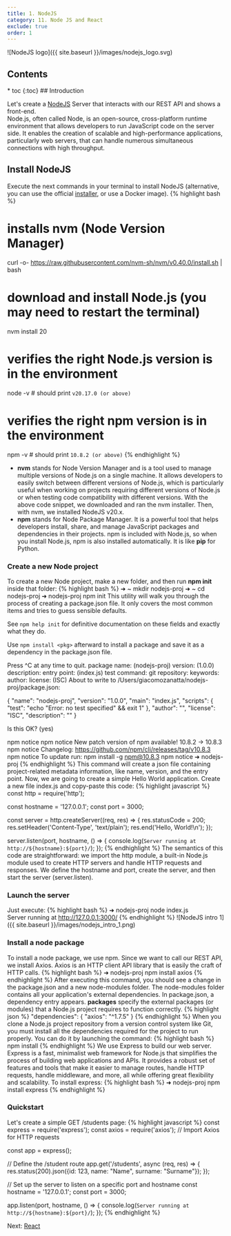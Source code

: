 ```yaml
---
title: 1. NodeJS
category: 11. Node JS and React
exclude: true
order: 1
---
```

![NodeJS logo]({{ site.baseurl }}/images/nodejs_logo.svg)
<h2>Contents</h2>
* toc
{:toc}
## Introduction

Let's create a <a href="https://nodejs.org/en">NodeJS</a> Server that interacts with our REST API and shows a front-end.  
Node.js, often called Node, is an open-source, cross-platform runtime environment that allows developers to run JavaScript code on the server side. It enables the creation of scalable and high-performance applications, particularly web servers, that can handle numerous simultaneous connections with high throughput.

## Install NodeJS
Execute the next commands in your terminal to install NodeJS (alternative, you can use the official <a href="https://nodejs.org/en/download/prebuilt-installer">installer</a>, or use a Docker image).
{% highlight bash %}
# installs nvm (Node Version Manager)
curl -o- https://raw.githubusercontent.com/nvm-sh/nvm/v0.40.0/install.sh | bash
# download and install Node.js (you may need to restart the terminal)
nvm install 20
# verifies the right Node.js version is in the environment
node -v # should print `v20.17.0 (or above)`
# verifies the right npm version is in the environment
npm -v # should print `10.8.2 (or above)`
{% endhighlight %}
- **nvm** stands for Node Version Manager and is a tool used to manage multiple versions of Node.js on a single machine. It allows developers to easily switch between different versions of Node.js, which is particularly useful when working on projects requiring different versions of Node.js or when testing code compatibility with different versions. With the above code snippet, we downloaded and ran the nvm installer. Then, with nvm, we installed NodeJS v20.x.
- **npm** stands for Node Package Manager. It is a powerful tool that helps developers install, share, and manage JavaScript packages and dependencies in their projects. npm is included with Node.js, so when you install Node.js, npm is also installed automatically. It is like **pip** for Python.

### Create a new Node project
To create a new Node project, make a new folder, and then run **npm init** inside that folder:
{% highlight bash %}
➜  ~ mkdir nodejs-proj
➜  ~ cd nodejs-proj 
➜  nodejs-proj npm init
This utility will walk you through the process of creating a package.json file.
It only covers the most common items and tries to guess sensible defaults.

See `npm help init` for definitive documentation on these fields
and exactly what they do.

Use `npm install <pkg>` afterward to install a package and
save it as a dependency in the package.json file.

Press ^C at any time to quit.
package name: (nodejs-proj) 
version: (1.0.0) 
description: 
entry point: (index.js) 
test command: 
git repository: 
keywords: 
author: 
license: (ISC) 
About to write to /Users/giacomozanatta/nodejs-proj/package.json:

{
 "name": "nodejs-proj",
 "version": "1.0.0",
 "main": "index.js",
 "scripts": {
 "test": "echo \"Error: no test specified\" && exit 1"
 },
 "author": "",
 "license": "ISC",
 "description": ""
}


Is this OK? (yes) 

npm notice
npm notice New patch version of npm available! 10.8.2 -> 10.8.3
npm notice Changelog: https://github.com/npm/cli/releases/tag/v10.8.3
npm notice To update run: npm install -g npm@10.8.3
npm notice
➜  nodejs-proj 
{% endhighlight %}
This command will create a json file containing project-related metadata information, like name, version, and the entry point.
Now, we are going to create a simple Hello World application. Create a new file index.js and copy-paste this code:
{% highlight javascript %}
const http = require('http');

const hostname = '127.0.0.1';
const port = 3000;

const server = http.createServer((req, res) => {
 res.statusCode = 200;
 res.setHeader('Content-Type', 'text/plain');
 res.end('Hello, World!\n');
});

server.listen(port, hostname, () => {
 console.log(`Server running at http://${hostname}:${port}/`);
});
{% endhighlight %}
The semantics of this code are straightforward: we import the http module, a built-in Node.js module used to create HTTP servers and handle HTTP requests and responses. We define the hostname and port, create the server, and then start the server (server.listen).
### Launch the server
Just execute:
{% highlight bash %}
➜  nodejs-proj node index.js    
Server running at http://127.0.0.1:3000/
{% endhighlight %}
![NodeJS intro 1]({{ site.baseurl }}/images/nodejs_intro_1.png)
### Install a node package
To install a node package, we use npm. Since we want to call our REST API, we install Axios. Axios is an HTTP client API library that is easily the craft of HTTP calls.
{% highlight bash %}
➜  nodejs-proj npm install axios
{% endhighlight %}
After executing this command, you should see a change in the package.json and a new node-modules folder.
The node-modules folder contains all your application's external dependencies. In package.json, a dependency entry appears. **packages** specify the external packages (or modules) that a Node.js project requires to function correctly. 
{% highlight json %}
 "dependencies": {
 "axios": "^1.7.5"
 }
{% endhighlight %}
When you clone a Node.js project repository from a version control system like Git, you must install all the dependencies required for the project to run properly. You can do it by launching the command:
{% highlight bash %}
npm install
{% endhighlight %}
We use Express to build our web server. Express is a fast, minimalist web framework for Node.js that simplifies the process of building web applications and APIs. It provides a robust set of features and tools that make it easier to manage routes, handle HTTP requests, handle middleware, and more, all while offering great flexibility and scalability.
To install express:
{% highlight bash %}
➜  nodejs-proj npm install express
{% endhighlight %}
### Quickstart
Let's create a simple GET /students page:
{% highlight javascript %}
const express = require('express');
const axios = require('axios');  // Import Axios for HTTP requests

const app = express();

// Define the /student route
app.get('/students', async (req, res) => {
 res.status(200).json({id: 123, name: "Name", surname: "Surname"});
});

// Set up the server to listen on a specific port and hostname
const hostname = '127.0.0.1';
const port = 3000;

app.listen(port, hostname, () => {
 console.log(`Server running at http://${hostname}:${port}/`);
});
{% endhighlight %}
<div class="lesson-nav">
    <div>
    Next: <a href="/SoftwareArchitectures_2025/node-js-react/react">React</a>  
    </div>
</div>